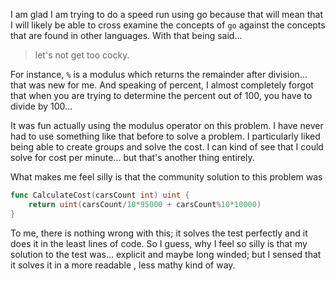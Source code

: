 I am glad I am trying to do a speed run using go because that will mean that I will likely be able to cross examine the concepts of `go` against the concepts that are found in other languages. With that being said... 
> let's not get too cocky.

For instance, `%` is a modulus which returns the remainder after division... that was new for me. And speaking of percent, I almost completely forgot that when you are trying to determine the percent out of 100, you have to divide by 100...

It was fun actually using the modulus operator on this problem. I have never had to use something like that before to solve a problem. I particularly liked being able to create groups and solve the cost. I can kind of see that I could solve for cost per minute... but that's another thing entirely. 

What makes me feel silly is that the community solution to this problem was
```go
func CalculateCost(carsCount int) uint {
	return uint(carsCount/10*95000 + carsCount%10*10000)
}
```
To me, there is nothing wrong with this; it solves the test perfectly and it does it in the least lines of code. So I guess, why I feel so silly is that my solution to the test was... explicit and maybe long winded; but I sensed that it solves it in a more readable , less mathy kind of way.